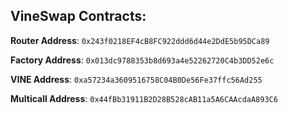 ## **VineSwap Contracts:**

**Router Address**: `0x243f0218EF4cB8FC922ddd6d44e2DdE5b95DCa89`

**Factory Address**: `0x013dc9788353b8d693a4e52262720C4b3DD52e6c`

**VINE Address**: `0xa57234a3609516758C04B0De56Fe37ffc56Ad255`

**Multicall Address**: `0x44fBb31911B2D28B528cAB11a5A6CAAcdaA893C6`
